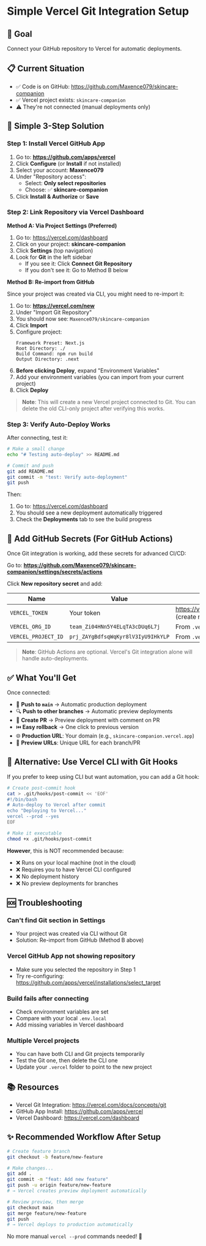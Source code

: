 # Simple Vercel Git Integration Setup

## 🎯 Goal
Connect your GitHub repository to Vercel for automatic deployments.

## 📋 Current Situation
- ✅ Code is on GitHub: https://github.com/Maxence079/skincare-companion
- ✅ Vercel project exists: `skincare-companion`
- ⚠️ They're not connected (manual deployments only)

## 🚀 Simple 3-Step Solution

### Step 1: Install Vercel GitHub App

1. Go to: **https://github.com/apps/vercel**
2. Click **Configure** (or **Install** if not installed)
3. Select your account: **Maxence079**
4. Under "Repository access":
   - Select: **Only select repositories**
   - Choose: ✅ **skincare-companion**
5. Click **Install & Authorize** or **Save**

### Step 2: Link Repository via Vercel Dashboard

**Method A: Via Project Settings (Preferred)**

1. Go to: https://vercel.com/dashboard
2. Click on your project: **skincare-companion**
3. Click **Settings** (top navigation)
4. Look for **Git** in the left sidebar
   - If you see it: Click **Connect Git Repository**
   - If you don't see it: Go to Method B below

**Method B: Re-import from GitHub**

Since your project was created via CLI, you might need to re-import it:

1. Go to: **https://vercel.com/new**
2. Under "Import Git Repository"
3. You should now see: `Maxence079/skincare-companion`
4. Click **Import**
5. Configure project:
   ```
   Framework Preset: Next.js
   Root Directory: ./
   Build Command: npm run build
   Output Directory: .next
   ```
6. **Before clicking Deploy**, expand "Environment Variables"
7. Add your environment variables (you can import from your current project)
8. Click **Deploy**

> **Note**: This will create a new Vercel project connected to Git. You can delete the old CLI-only project after verifying this works.

### Step 3: Verify Auto-Deploy Works

After connecting, test it:

```bash
# Make a small change
echo "# Testing auto-deploy" >> README.md

# Commit and push
git add README.md
git commit -m "test: Verify auto-deployment"
git push
```

Then:
1. Go to: https://vercel.com/dashboard
2. You should see a new deployment automatically triggered
3. Check the **Deployments** tab to see the build progress

## 🔐 Add GitHub Secrets (For GitHub Actions)

Once Git integration is working, add these secrets for advanced CI/CD:

Go to: **https://github.com/Maxence079/skincare-companion/settings/secrets/actions**

Click **New repository secret** and add:

| Name | Value | Where to get it |
|------|-------|-----------------|
| `VERCEL_TOKEN` | Your token | https://vercel.com/account/tokens (create new) |
| `VERCEL_ORG_ID` | `team_Zi04HNn5Y4ELqTA3cDUq6L7j` | From `.vercel/project.json` |
| `VERCEL_PROJECT_ID` | `prj_ZAYgBdfsqWqKyr8lV3IyU9IHkYLP` | From `.vercel/project.json` |

> **Note**: GitHub Actions are optional. Vercel's Git integration alone will handle auto-deployments.

## ✅ What You'll Get

Once connected:

- 🚀 **Push to `main`** → Automatic production deployment
- 🔍 **Push to other branches** → Automatic preview deployments
- 📝 **Create PR** → Preview deployment with comment on PR
- ⏮️ **Easy rollback** → One click to previous version
- 🌐 **Production URL**: Your domain (e.g., `skincare-companion.vercel.app`)
- 🔗 **Preview URLs**: Unique URL for each branch/PR

## 🔧 Alternative: Use Vercel CLI with Git Hooks

If you prefer to keep using CLI but want automation, you can add a Git hook:

```bash
# Create post-commit hook
cat > .git/hooks/post-commit << 'EOF'
#!/bin/bash
# Auto-deploy to Vercel after commit
echo "Deploying to Vercel..."
vercel --prod --yes
EOF

# Make it executable
chmod +x .git/hooks/post-commit
```

**However**, this is NOT recommended because:
- ❌ Runs on your local machine (not in the cloud)
- ❌ Requires you to have Vercel CLI configured
- ❌ No deployment history
- ❌ No preview deployments for branches

## 🆘 Troubleshooting

### Can't find Git section in Settings
- Your project was created via CLI without Git
- Solution: Re-import from GitHub (Method B above)

### Vercel GitHub App not showing repository
- Make sure you selected the repository in Step 1
- Try re-configuring: https://github.com/apps/vercel/installations/select_target

### Build fails after connecting
- Check environment variables are set
- Compare with your local `.env.local`
- Add missing variables in Vercel dashboard

### Multiple Vercel projects
- You can have both CLI and Git projects temporarily
- Test the Git one, then delete the CLI one
- Update your `.vercel` folder to point to the new project

## 📚 Resources

- Vercel Git Integration: https://vercel.com/docs/concepts/git
- GitHub App Install: https://github.com/apps/vercel
- Vercel Dashboard: https://vercel.com/dashboard

## ✨ Recommended Workflow After Setup

```bash
# Create feature branch
git checkout -b feature/new-feature

# Make changes...
git add .
git commit -m "feat: Add new feature"
git push -u origin feature/new-feature
# → Vercel creates preview deployment automatically

# Review preview, then merge
git checkout main
git merge feature/new-feature
git push
# → Vercel deploys to production automatically
```

No more manual `vercel --prod` commands needed! 🎉
